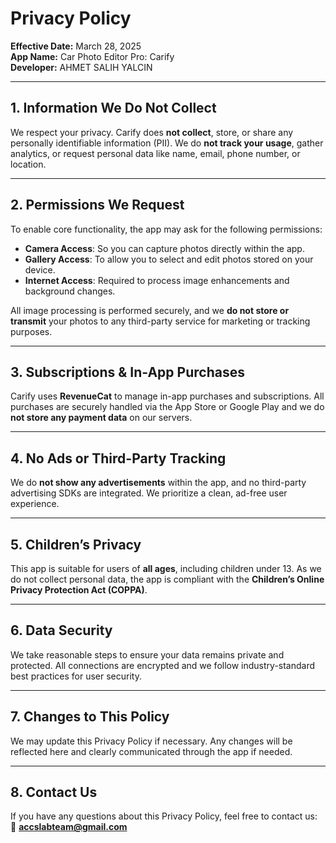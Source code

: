 # Privacy Policy  
**Effective Date:** March 28, 2025  
**App Name:** Car Photo Editor Pro: Carify  
**Developer:** AHMET SALIH YALCIN

---

## 1. Information We Do **Not** Collect

We respect your privacy. Carify does **not collect**, store, or share any personally identifiable information (PII). We do **not track your usage**, gather analytics, or request personal data like name, email, phone number, or location.

---

## 2. Permissions We Request

To enable core functionality, the app may ask for the following permissions:

- **Camera Access**: So you can capture photos directly within the app.  
- **Gallery Access**: To allow you to select and edit photos stored on your device.  
- **Internet Access**: Required to process image enhancements and background changes.

All image processing is performed securely, and we **do not store or transmit** your photos to any third-party service for marketing or tracking purposes.

---

## 3. Subscriptions & In-App Purchases

Carify uses **RevenueCat** to manage in-app purchases and subscriptions. All purchases are securely handled via the App Store or Google Play and we do **not store any payment data** on our servers.

---

## 4. No Ads or Third-Party Tracking

We do **not show any advertisements** within the app, and no third-party advertising SDKs are integrated. We prioritize a clean, ad-free user experience.

---

## 5. Children’s Privacy

This app is suitable for users of **all ages**, including children under 13. As we do not collect personal data, the app is compliant with the **Children’s Online Privacy Protection Act (COPPA)**.

---

## 6. Data Security

We take reasonable steps to ensure your data remains private and protected. All connections are encrypted and we follow industry-standard best practices for user security.

---

## 7. Changes to This Policy

We may update this Privacy Policy if necessary. Any changes will be reflected here and clearly communicated through the app if needed.

---

## 8. Contact Us

If you have any questions about this Privacy Policy, feel free to contact us:  
📧 **accslabteam@gmail.com**
